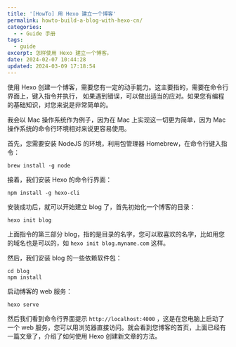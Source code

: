 ```yaml
---
title: '[HowTo] 用 Hexo 建立一个博客'
permalink: howto-build-a-blog-with-hexo-cn/
categories:
  - - Guide 手册
tags:
  - guide
excerpt: 怎样使用 Hexo 建立一个博客。
date: 2024-02-07 10:44:28
updated: 2024-03-09 17:18:54
---
```

使用 Hexo 创建一个博客，需要您有一定的动手能力。这主要指的，需要在命令行界面上，键入指令并执行， 如果遇到错误，可以做出适当的应对。如果您有编程的基础知识，对您来说是非常简单的。

我会以 Mac 操作系统作为例子，因为在 Mac 上实现这一切更为简单，因为 Mac 操作系统的命令行环境相对来说更容易使用。

首先，您需要安装 NodeJS 的环境，利用包管理器 Homebrew，在命令行键入指令：

```shell
brew install -g node
```

接着，我们安装 Hexo 的命令行界面：

```shell
npm install -g hexo-cli
```

安装成功后，就可以开始建立 blog 了，首先初始化一个博客的目录：

```shell
hexo init blog
```

上面指令的第三部分 blog，指的是目录的名字，您可以取喜欢的名字，比如用您的域名也是可以的，如 `hexo init blog.myname.com` 这样。

然后，我们安装 blog 的一些依赖软件包：

```shell
cd blog
npm install
```

启动博客的 web 服务：

```shell
hexo serve
```

然后我们看到命令行界面提示 `http://localhost:4000` ，这是在您电脑上启动了一个 web 服务，您可以用浏览器直接访问。就会看到您博客的首页，上面已经有一篇文章了，介绍了如何使用 Hexo 创建新文章的方法。
